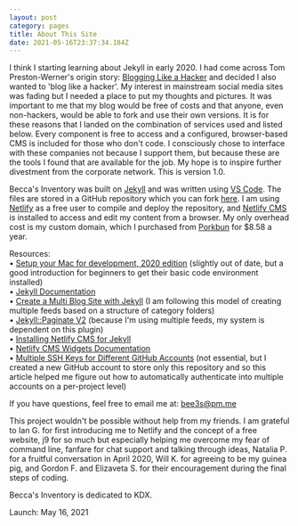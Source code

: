 ```yaml
---
layout: post
category: pages
title: About This Site
date: 2021-05-16T23:37:34.184Z
---
```

I think I starting learning about Jekyll in early 2020. I had come across Tom Preston-Werner's origin story: [Blogging Like a Hacker](https://tom.preston-werner.com/2008/11/17/blogging-like-a-hacker.html) and decided I also wanted to 'blog like a hacker'. My interest in mainstream social media sites was fading but I needed a place to put my thoughts and pictures. It was important to me that my blog would be free of costs and that anyone, even non-hackers, would be able to fork and use their own versions. It is for these reasons that I landed on the combination of services used and listed below. Every component is free to access and a configured, browser-based CMS is included for those who don't code. I consciously chose to interface with these companies not because I support them, but because these are the tools I found that are available for the job. My hope is to inspire further divestment from the corporate network. This is version 1.0. 

Becca's Inventory was built on [Jekyll](https://jekyllrb.com/) and was written using [VS Code](https://code.visualstudio.com/). The files are stored in a GitHub repository which you can fork [here](https://github.com/beccasinventory/live). I am using [Netlify](https://www.netlify.com/) as a free user to compile and deploy the repository, and [Netlify CMS](https://www.netlifycms.org/) is installed to access and edit my content from a browser. My only overhead cost is my custom domain, which I purchased from [Porkbun](https://porkbun.com/) for $8.58 a year.

Resources:\
• [Setup your Mac for development, 2020 edition](https://dev.to/v3frankie/setup-your-mac-for-development-2020-edition-1c8a) (slightly out of date, but a good introduction for beginners to get their basic code environment installed)\
• [Jekyll Documentation](https://jekyllrb.com/docs/)\
• [Create a Multi Blog Site with Jekyll](https://www.garron.me/en/blog/multi-blog-site-jekyll.html) (I am following this model of creating multiple feeds based on a structure of category folders)\
• [Jekyll::Paginate V2](https://github.com/sverrirs/jekyll-paginate-v2/) (because I'm using multiple feeds, my system is dependent on this plugin)\
• [Installing Netlify CMS for Jekyll](https://www.netlifycms.org/docs/jekyll/)\
• [Netlify CMS Widgets Documentation](https://www.netlifycms.org/docs/widgets)\
• [](https://gist.github.com/jexchan/2351996#multiple-ssh-keys-settings-for-different-github-account)[Multiple SSH Keys for Different GitHub Accounts](https://gist.github.com/jexchan/2351996) (not essential, but I created a new GitHub account to store only this repository and so this article helped me figure out how to automatically authenticate into multiple accounts on a per-project level)

If you have questions, feel free to email me at: bee3s@pm.me

This project wouldn't be possible without help from my friends. I am grateful to Ian G. for first introducing me to Netlify and the concept of a free website, j9 for so much but especially helping me overcome my fear of command line, fanfare for chat support and talking through ideas, Natalia P. for a fruitful conversation in April 2020, Will K. for agreeing to be my guinea pig, and Gordon F. and Elizaveta S. for their encouragement during the final steps of coding.

Becca's Inventory is dedicated to KDX.

Launch: May 16, 2021